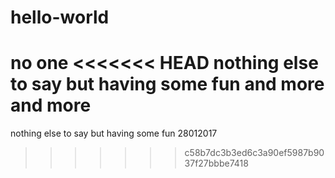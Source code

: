 # hello-world
no one
<<<<<<< HEAD
nothing else to say but having some fun
and more
and more
=======
nothing else to say but having some fun 28012017
>>>>>>> c58b7dc3b3ed6c3a90ef5987b9037f27bbbe7418
